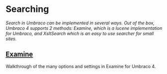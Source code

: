 # Searching
_Search in Umbraco can be implemented in several ways. Out of the box, Umbraco 4 supports 2 methods: Examine, which is a lucene implementation for Umbraco, and XsltSearch which is an easy to use searcher for small sites._


## [Examine](Examine/index.md)
Walkthrough of the many options and settings in Examine for Umbraco 4.
